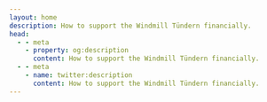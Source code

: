 ```yaml
---
layout: home
description: How to support the Windmill Tündern financially.
head:
  - - meta
    - property: og:description
      content: How to support the Windmill Tündern financially.
  - - meta
    - name: twitter:description
      content: How to support the Windmill Tündern financially.
---
```



<script setup>
import Donate from '../pages/Donate.vue'
</script>

<Donate />
